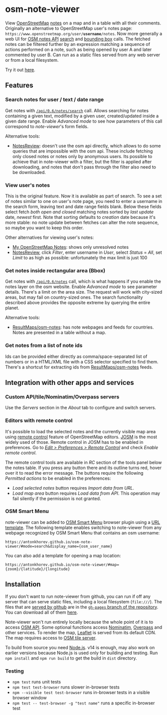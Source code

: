 # osm-note-viewer

View [OpenStreetMap](https://www.openstreetmap.org/) [notes](https://wiki.openstreetmap.org/wiki/Notes) on a map and in a table with all their comments. Originally an alternative to OpenStreetMap user's notes page: `https://www.openstreetmap.org/user/`**`username`**`/notes`. Now more generally a web UI for [OSM notes API](https://wiki.openstreetmap.org/wiki/API_v0.6#Map_Notes_API) [search][api-search] and [bounding box][api-bbox] calls. The fetched notes can be filtered further by an expression matching a sequence of actions performed on a note, such as being opened by user A and later commented by user B. Can run as a static files served from any web server or from a local filesystem.

Try it out [here][github-host].

## Features

### Search notes for user / text / date range

Get notes with [`/api/0.6/notes/search`][api-search] call. Allows searching for notes containing a given text, modified by a given user, created/updated inside a given date range. Enable *Advanced mode* to see how parameters of this call correspond to *note-viewer*'s form fields.

Alternative tools:

- [NotesReview](https://ent8r.github.io/NotesReview/): doesn't use the osm api directly, which allows to do some queries that are impossible with the osm api. These include fetching only closed notes or notes only by anonymous users. Its possible to achieve that in note-viewer with a filter, but the filter is applied after downloading, and notes that don't pass through the filter also need to be downloaded.

### View user's notes

This is the original feature. Now it is available as part of search. To see a set of notes similar to one on user's note page, you need to enter a username in the search form, leaving text and date range fields blank. Below these fields select fetch *both open and closed* matching notes sorted by *last update* date, *newest* first. Note that sorting defaults to *creation* date because it's more stable: no note update between fetches can alter the note sequence, so maybe you want to keep this order.

Other alternatives for viewing user's notes:

- [My OpenStreetMap Notes](https://my-notes.osm-hr.org/): shows only unresolved notes
- [NotesReview](https://ent8r.github.io/NotesReview/), click *Filter*, enter username in *User*, select *Status* = *All*, set *Limit* to as high as possible: unfortunately the max limit is just 100

### Get notes inside rectangular area (Bbox)

Get notes with [`/api/0.6/notes`][api-bbox] call, which is what happens if you enable the notes layer on the osm website. Enable *Advanced mode* to see parameter details. There's a limit on the area size. The request will work with city-sized areas, but may fail on country-sized ones. The search functionality described above provides the opposite extreme by querying the entire planet.

Alternative tools:

- [ResultMaps/osm-notes](https://resultmaps.neis-one.org/osm-notes): has note webpages and feeds for countries. Notes are presented in a table without a map.

### Get notes from a list of note ids

Ids can be provided either directly as comma/space-separated list of numbers or in a HTML/XML file with a CSS selector specified to find them. There's a shortcut for extracting ids from [ResultMaps/osm-notes](https://resultmaps.neis-one.org/osm-notes) feeds.

## Integration with other apps and services

### Custom API/tile/Nominatim/Overpass servers

Use the *Servers* section in the *About* tab to configure and switch servers.

### Editors with remote control

It's possible to load the selected notes and the currently visible map area using [remote control](https://wiki.openstreetmap.org/wiki/JOSM/RemoteControl) feature of OpenStreetMap editors. [JOSM](https://wiki.openstreetmap.org/wiki/JOSM) is the most widely used of those. Remote control in JOSM has to be enabled in preferences. Go to [*Edit > Preferences > Remote Control*](https://josm.openstreetmap.de/wiki/Help/Preferences/RemoteControl) and check *Enable remote control*.

The remote control tools are available in *RC* section of the tools panel below the notes table. If you press any button there and its outline turns red, hover over it to read the error message. The buttons require the following *Permitted actions* to be enabled in the preferences:

- *Load selected notes* button requires *Import data from URL*.
- *Load map area* button requires *Load data from API*. This operation may fail silently if the permission is not granted.

### OSM Smart Menu

note-viewer can be added to [OSM Smart Menu](https://wiki.openstreetmap.org/wiki/OSM_Smart_Menu) browser plugin using a [URL template](https://wiki.openstreetmap.org/wiki/OSM_Smart_Menu#Advanced_method_to_add_new_links). The following template enables switching to note-viewer from any webpage recognized by OSM Smart Menu that contains an osm username:

    https://antonkhorev.github.io/osm-note-viewer/#mode=search&display_name={osm_user_name}

You can also add a template for opening a map location:

    https://antonkhorev.github.io/osm-note-viewer/#map={zoom}/{latitude}/{longitude}

## Installation

If you don't want to run note-viewer from github, you can run if off any server that can serve static files, including a local filesystem (`file:///`). The files that are [served by github][github-host] are in the [`gh-pages` branch of the repository](https://github.com/AntonKhorev/osm-note-viewer/tree/gh-pages). You can download all of them [here](https://github.com/AntonKhorev/osm-note-viewer/archive/refs/heads/gh-pages.zip).

Note-viewer won't run entirely locally because the whole point of it is to access [OSM API](https://wiki.openstreetmap.org/wiki/API_v0.6). Some optional functions access [Nominatim](https://wiki.openstreetmap.org/wiki/Nominatim), [Overpass](https://wiki.openstreetmap.org/wiki/Overpass_API) and other services. To render the map, [Leaflet](https://leafletjs.com/) is served from its default CDN. The map requires access to [OSM tile server](https://wiki.openstreetmap.org/wiki/Tile_servers).

To build from source you need [Node.js](https://nodejs.org/). v14 is enough, may also work on earlier versions because Node.js is used only for building and testing. Run `npm install` and `npm run build` to get the build in `dist` directory.

### Testing

- `npm test` runs unit tests 
- `npm test test-browser` runs slower in-browser tests
- `npm --visible test test-browser` runs in-browser tests in a visible browser window
- `npm test -- test-browser -g "test name"` runs a specific in-browser test

[github-host]: https://antonkhorev.github.io/osm-note-viewer/
[api-search]: https://wiki.openstreetmap.org/wiki/API_v0.6#Search_for_notes:_GET_.2Fapi.2F0.6.2Fnotes.2Fsearch
[api-bbox]: https://wiki.openstreetmap.org/wiki/API_v0.6#Retrieving_notes_data_by_bounding_box:_GET_.2Fapi.2F0.6.2Fnotes
